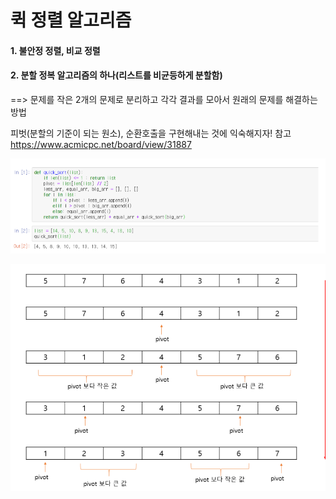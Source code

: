 
# 퀵 정렬 알고리즘
#### 1. 불안정 정렬, 비교 정렬

#### 2. 분할 정복 알고리즘의 하나(리스트를 비균등하게 분할함)

==> 문제를 작은 2개의 문제로 분리하고 각각 결과를 모아서 원래의 문제를 해결하는 방법

피벗(분할의 기준이 되는 원소), 순환호출을 구현해내는 것에 익숙해지자!
참고
https://www.acmicpc.net/board/view/31887


![image-20210129132008086](퀵정렬.assets/image-20210129132008086.png)

![image-20210129132051351](퀵정렬.assets/image-20210129132051351.png)